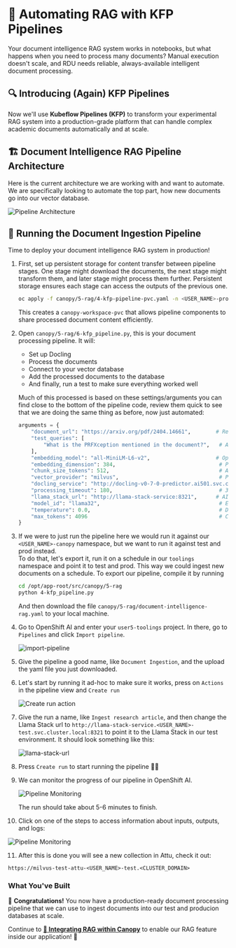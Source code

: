 # 🌳 Automating RAG with KFP Pipelines

Your document intelligence RAG system works in notebooks, but what happens when you need to process many documents? 
Manual execution doesn't scale, and RDU needs reliable, always-available intelligent document processing.

## 🔍 Introducing (Again) KFP Pipelines

Now we'll use **Kubeflow Pipelines (KFP)** to transform your experimental RAG system into a production-grade platform that can handle complex academic documents automatically and at scale.

## 🏗️ Document Intelligence RAG Pipeline Architecture

Here is the current architecture we are working with and want to automate.  
We are specifically looking to automate the top part, how new documents go into our vector database.

![Pipeline Architecture](images/rag4.png)

## 🎯 Running the Document Ingestion Pipeline

Time to deploy your document intelligence RAG system in production!

1. First, set up persistent storage for content transfer between pipeline stages. One stage might download the documents, the next stage might transform them, and later stage might process them further. Persistent storage ensures each stage can access the outputs of the previous one.

   ```bash
   oc apply -f canopy/5-rag/4-kfp-pipeline-pvc.yaml -n <USER_NAME>-prod
   ```

   This creates a `canopy-workspace-pvc` that allows pipeline components to share processed document content efficiently.

2. Open `canopy/5-rag/6-kfp_pipeline.py`, this is your document processing pipeline. It will:
   - Set up Docling
   - Process the documents
   - Connect to your vector database
   - Add the processed documents to the database
   - And finally, run a test to make sure everything worked well


   Much of this processed is based on these settings/arguments you can find close to the bottom of the pipeline code, review them quick to see that we are doing the same thing as before, now just automated:

   ```python
   arguments = {
       "document_url": "https://arxiv.org/pdf/2404.14661",        # Research paper URL
       "test_queries": [
           "What is the PRFXception mentioned in the document?",   # Academic concept query
       ],
       "embedding_model": "all-MiniLM-L6-v2",                     # Optimized for education
       "embedding_dimension": 384,                                 # Performance-balanced
       "chunk_size_tokens": 512,                                   # Academic content chunks
       "vector_provider": "milvus",                                # Production vector DB
       "docling_service": "http://docling-v0-7-0-predictor.ai501.svc.cluster.local:5001",
       "processing_timeout": 180,                                  # 3 min for complex docs
       "llama_stack_url": "http://llama-stack-service:8321",      # AI inference service
       "model_id": "llama32",                                      # Educational LLM
       "temperature": 0.0,                                         # Deterministic responses
       "max_tokens": 4096                                          # Comprehensive answers
   }
   ```

3. If we were to just run the pipeline here we would run it against our `<USER_NAME>-canopy` namespace, but we want to run it against test and prod instead.  
   To do that, let's export it, run it on a schedule in our `toolings` namespace and point it to test and prod. This way we could ingest new documents on a schedule.
   To export our pipeline, compile it by running
   ```bash
   cd /opt/app-root/src/canopy/5-rag
   python 4-kfp_pipeline.py
   ```
   And then download the file `canopy/5-rag/document-intelligence-rag.yaml` to your local machine.
   

4. Go to OpenShift AI and enter your `user5-toolings` project. In there, go to `Pipelines` and click `Import pipeline`.

   ![import-pipeline](images/import-pipeline.png)

5. Give the pipeline a good name, like `Document Ingestion`, and the upload the yaml file you just downloaded.

6. Let's start by running it ad-hoc to make sure it works, press on `Actions` in the pipeline view and `Create run`

   ![Create run action](images/create-run-action.png)

7. Give the run a name, like `Ingest research article`, and then change the Llama Stack url to `http://llama-stack-service.<USER_NAME>-test.svc.cluster.local:8321` to point it to the Llama Stack in our test environment. It should look something like this:

   ![llama-stack-url](images/llama-stack-url.png)

8. Press `Create run` to start running the pipeline 🏃‍♀️

9. We can monitor the progress of our pipeline in OpenShift AI.

   ![Pipeline Monitoring](images/rag9.png)

   The run should take about 5-6 minutes to finish.

10. Click on one of the steps to access information about inputs, outputs, and logs:

   ![Pipeline Monitoring](images/rag10.png)

11. After this is done you will see a new collection in Attu, check it out: 
   ```
   https://milvus-test-attu-<USER_NAME>-test.<CLUSTER_DOMAIN>
   ```

### What You've Built

🎉 **Congratulations!** You now have a production-ready document processing pipeline that we can use to ingest documents into our test and producion databases at scale.

Continue to **[🌳 Integrating RAG within Canopy](5-rag-Canopy.md)** to enable our RAG feature inside our application! 🚀 